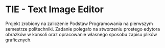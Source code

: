 # TIE - Text Image Editor
Projekt zrobiony na zaliczenie Podstaw Programowania na pierwszym semestrze politechniki.
Zadanie polegało na stworzeniu prostego edytora obrazków w konsoli oraz opracowanie własnego sposobu zapisu plików graficznych.